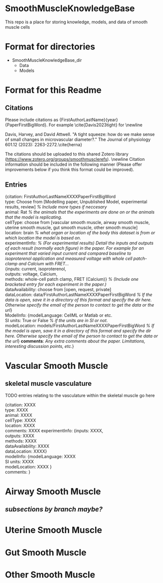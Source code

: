 # SmoothMuscleKnowledgeBase
This repo is a place for storing knowledge, models, and data of smooth muscle cells

# Format for directories

- SmoothMuscleKnowledgeBase_dir
  - Data
  - Models

# Format for this Readme

## Citations

Please include citations as {FirstAuthorLastName}{year}{PaperFirstBigWord}. For example \cite{Davis2023tight} for \newline

Davis, Harvey, and David Attwell. "A tight squeeze: how do we make sense of small changes in microvascular diameter?." The Journal of physiology 601.12 (2023): 2263-2272.\cite{herna}

The citations should be uploaded to this shared Zotero library (https://www.zotero.org/groups/smoothmusclerefs).
\newline
Citation information should be included in the following manner (Please offer improvements below if you think this format could be improved).

## Entries

{citation: FirstAuthorLastNameXXXXPaperFirstBigWord  
type: Choose from [Modelling paper, Unpublished Model, experimental results, review]  *% Include more types if neccesary*  
animal: Rat *% the animals that the experiments are done on or the animals that the model is replicating.*  
cellType: choose from [vascular smooth muscle, airway smooth muscle, uterine smooth muscle, gut smooth muscle, other smooth muscle]  
location: brain *% what organ or location of the body this dataset is from or which location the model is based on.*  
experimentInfo: *% (For experimental results) Detail the inputs and outputs of each result (normally each figure) in the paper. For example for an experiment that varied input current and compared baseline to isoproterenol application and measured voltage with whole cell patch-clamp and Calcium with FRET...*  
{inputs: current, isoproterenol,  
 outputs: voltage, Calcium,  
 methods: whole-cell patch clamp, FRET (Calcium)} *% (Include one bracketed entry for each experiment in the paper.)*   
 dataAvailability: choose from [open, request, private]  
 dataLocation: data/FirstAuthorLastNameXXXXPaperFirstBigWord *% If the data is open, save it in a directory of this format and specify the dir here. Otherwise specify the email of the person to contact to get the data or the url*}  
ModelInfo:
{modelLanguage: CellML or Matlab or etc.  
 SI units: True or False *% if the units are in SI or not*.  
 modelLocation: models/FirstAuthorLastNameXXXXPaperFirstBigWord *% If the model is open, save it in a directory of this format and specify the dir here. Otherwise specify the email of the person to contact to get the data or the url*}
**comments**: *Any extra comments about the paper. Limitations, interesting discussion points, etc.*}  

# Vascular Smooth Muscle

## skeletal muscle vasculature

TODO entries relating to the vasculature within the skeletal muscle go here

{citation: XXXX  
type: XXXX  
animal: XXXX  
cellType: XXXX  
location: XXXX    
comments: XXXX
experimentInfo:
{inputs: XXXX,  
 outputs: XXXX  
 methods: XXXX   
 dataAvailability: XXXX  
 dataLocation: XXXX}  
modelInfo: 
{modelLanguage: XXXX  
 SI units: XXXX  
 modelLocation: XXXX }  
 comments: }  

## 

# Airway Smooth Muscle

## *subsections by branch maybe?*

# Uterine Smooth Muscle

# Gut Smooth Muscle

# Other Smooth Muscle



 






